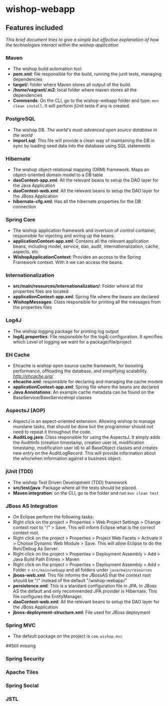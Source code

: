 wishop-webapp
=============

## Features included
_This brief document tries to give a simple but effective explanation of how the technologies interact within the wishop application_

### Maven
 * The wishop build automation tool
 * **pom.xml**: file responsible for the build, running the junit tests, managing dependencies
 * **target/**: folder where Maven stores all output of the build.
 * **/home/vagrant/.m2**: local folder where maven stores all the dependencies  
 * **Commands**: On the CLI, go to the wishop-webapp folder and type: `mvn clean install`. It will perform jUnit tests if any is created.


### PostgreSQL
 * The wishop DB. _The world's most advanced open source database in the world_
 * **import.sql**: This file will provide a clean way of maintaining the DB in sync by loading seed data into the database using SQL statements


### Hibernate
 * The wishop object-relational mapping (ORM) framework. Maps an object-oriented domain model to a DB table
 * **daoContext-app.xml**: All the relevant beans to setup the DAO layer for the Java Application
 * **daoContext-web.xml**: All the relevant beans to setup the DAO layer for the JBoss Application 
 * **hibernate-cfg.xml**: Has all the hibernate properties for the DB connection 


### Spring Core
 * The wishop application framework and inversion of control container, responsible for injecting and wiring up the beans.
 * **applicationContext-app.xml**: Contains all the relevant application beans, including model, service, dao, audit, internationalization, cache, aspects, etc
 * **WishopApplicationContext**: Provides an access to the Spring Framework context. With it we can access the beans.


### Internationalization
 * **src/main/resources/internationalization/**: Folder where all the properties files are located.
 * **applicationContext-app.xml**: Spring file where the beans are declared
 * **WishopMessages**: Class responsible for printing all the messages from the properties files


### Log4J
 * The wishop logging package for printing log output
 * **log4j.properties**: File responsible for the log4j configuration. It specifies which Level of logging we want for a package/file/project

 
### EH Cache
 * Ehcache is wishop open source cache framework, for boosting performance, offloading the database, and simplifying scalability. _http://ehcache.org/_
 * **ehcache.xml**: responsible for declaring and managing the cache models
 * **applicationContext-app.xml**: Spring file where the beans are declared
 * **Java Annotations**: An example cache metadata can be found on the BaseService/BaseServiceImpl classes  
 
 
### AspectsJ (AOP)
 * AspectJ is an aspect-oriented extension. Allowing wishop to manage mundane tasks, that should be done but the programmer should not need to repeat it throughout the code.
 * **AuditLog.java**: Class responsible for using the AspectsJ. It simply adds the AuditInfo (creation timestamp, creation user id, modification timestamp, modification user id) to all BaseObject classes and creates new entry on the AuditLogRecord. This will provide information about the who/when information against a business object.  


### jUnit (TDD)
 * The wishop Test Driven Development (TDD) framework
 * **src/test/java**: Package where all the tests should be placed.
 * **Maven integration**: on the CLI, go to the folder and run `mvn clean test`


### JBoss AS Integration
 * On Eclipse perform the following tasks:
  * Right click on the project > Properties > Web Project Settings > Change context root to "/" > Save. This will inform Eclipse what is the correct context root.
  * Right click on the project > Properties > Project Web Facets > Activate it > Choose Dynamic Web Module > Save. This will allow Eclipse to do the Run/Debug As Server.
  * Right click on the project > Properties > Deployment Assembly > Add > Java Build Path Entries > Maven
  * Right click on the project > Properties > Deployment Assembly > Add > Folder > `src/main/webapp` and all folders under `java/main/resources`
 * **jboss-web.xml**: This file informs the JBossAS that the context root should be "/" instead of the default "/wishop-webapp/"
 * **persistence.xml**:  This is a standard configuration file in JPA. In JBoss AS the default and only recommended JPA provider is Hibernate. This file configures the EntityManager.
 * **daoContext-web.xml**: All the relevant beans to setup the DAO layer for the JBoss Application
 * **jboss-deployment-structure.xml**: File used for JBoss deployment

### Spring MVC
 * The default package on the project is `com.wishop.mvc`
 

##Still missing

### Spring Security


### Apache Tiles


### Spring Social


### JSTL 

